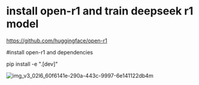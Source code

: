 # install open-r1 and train deepseek r1 model

https://github.com/huggingface/open-r1


#install open-r1 and dependencies

pip install -e ".[dev]"

![img_v3_02l6_60f6141e-290a-443c-9997-6e141122db4m](https://github.com/user-attachments/assets/15d4baff-9eb2-402f-991f-306c75493eba)
